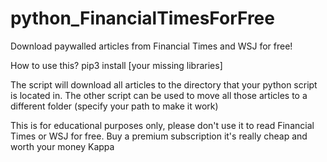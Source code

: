 # python_FinancialTimesForFree
Download paywalled articles from Financial Times and WSJ for free!

How to use this?
pip3 install [your missing libraries]

The script will download all articles to the directory that your python script
is located in. The other script can be used to move all those articles to a different
folder (specify your path to make it work)

This is for educational purposes only, please don't use it to read Financial Times or WSJ for free. Buy a premium subscription it's really cheap and worth your money Kappa
